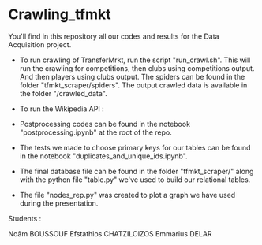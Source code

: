 # Crawling_tfmkt

You'll find in this repository all our codes and results for the Data Acquisition project.

- To run crawling of TransferMrkt, run the script "run_crawl.sh". This will run the crawling for competitions, then clubs using competitions output. And then players using clubs output. The spiders can be found in the folder "tfmkt_scraper/spiders". The output crawled data is available in the folder "/crawled_data".
- To run the Wikipedia API :

- Postprocessing codes can be found in the notebook "postprocessing.ipynb" at the root of the repo.
- The tests we made to choose primary keys for our tables can be found in the notebook "duplicates_and_unique_ids.ipynb".
- The final database file can be found in the folder "tfmkt_scraper/" along with the python file "table.py" we've used to build our relational tables.
- The file "nodes_rep.py" was created to plot a graph we have used during the presentation.

Students :

Noâm BOUSSOUF
Efstathios CHATZILOIZOS
Emmarius DELAR


